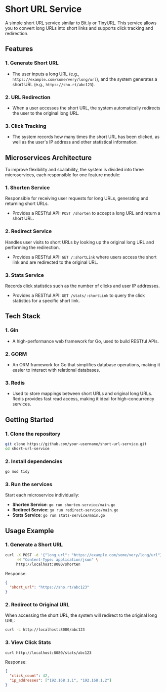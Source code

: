# Short URL Service

A simple short URL service similar to Bit.ly or TinyURL. This service allows you to convert long URLs into short links and supports click tracking and redirection.

## Features

### 1. Generate Short URL
- The user inputs a long URL (e.g., `https://example.com/some/very/long/url`), and the system generates a short URL (e.g., `https://sho.rt/abc123`).

### 2. URL Redirection
- When a user accesses the short URL, the system automatically redirects the user to the original long URL.

### 3. Click Tracking
- The system records how many times the short URL has been clicked, as well as the user's IP address and other statistical information.

## Microservices Architecture

To improve flexibility and scalability, the system is divided into three microservices, each responsible for one feature module:

### 1. **Shorten Service**
Responsible for receiving user requests for long URLs, generating and returning short URLs.

- Provides a RESTful API: `POST /shorten` to accept a long URL and return a short URL.

### 2. **Redirect Service**
Handles user visits to short URLs by looking up the original long URL and performing the redirection.

- Provides a RESTful API: `GET /:shortLink` where users access the short link and are redirected to the original URL.

### 3. **Stats Service**
Records click statistics such as the number of clicks and user IP addresses.

- Provides a RESTful API: `GET /stats/:shortLink` to query the click statistics for a specific short link.

## Tech Stack

### 1. **Gin**
- A high-performance web framework for Go, used to build RESTful APIs.

### 2. **GORM**
- An ORM framework for Go that simplifies database operations, making it easier to interact with relational databases.

### 3. **Redis**
- Used to store mappings between short URLs and original long URLs. Redis provides fast read access, making it ideal for high-concurrency services.

## Getting Started

### 1. Clone the repository

```bash
git clone https://github.com/your-username/short-url-service.git
cd short-url-service
```

### 2. Install dependencies

```bash
go mod tidy
```

### 3. Run the services

Start each microservice individually:

- **Shorten Service**: `go run shorten-service/main.go`
- **Redirect Service**: `go run redirect-service/main.go`
- **Stats Service**: `go run stats-service/main.go`

## Usage Example

### 1. Generate a Short URL

```bash
curl -X POST -d '{"long_url": "https://example.com/some/very/long/url"}' \
     -H "Content-Type: application/json" \
     http://localhost:8080/shorten
```

Response:

```json
{
  "short_url": "https://sho.rt/abc123"
}
```

### 2. Redirect to Original URL

When accessing the short URL, the system will redirect to the original long URL:

```bash
curl -L http://localhost:8080/abc123
```

### 3. View Click Stats

```bash
curl http://localhost:8080/stats/abc123
```

Response:

```json
{
  "click_count": 42,
  "ip_addresses": ["192.168.1.1", "192.168.1.2"]
}
```
